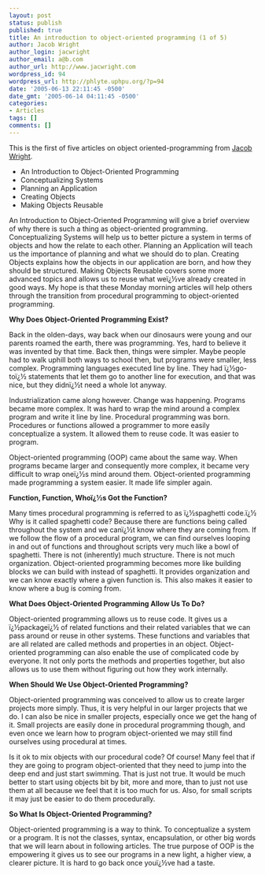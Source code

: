 ```yaml
---
layout: post
status: publish
published: true
title: An introduction to object-oriented programming (1 of 5)
author: Jacob Wright
author_login: jacwright
author_email: a@b.com
author_url: http://www.jacwright.com
wordpress_id: 94
wordpress_url: http://phlyte.uphpu.org/?p=94
date: '2005-06-13 22:11:45 -0500'
date_gmt: '2005-06-14 04:11:45 -0500'
categories:
- Articles
tags: []
comments: []
---
```

<p>This is the first of five articles on object oriented-programming from <a href="http://www.jacwright.com/">Jacob Wright</a>.</p>
<ul>
<li>An Introduction to Object-Oriented Programming </li>
<li>Conceptualizing Systems</li>
<li>Planning an Application</li>
<li>Creating Objects</li>
<li>Making Objects Reusable</li>
</ul>
<p>An Introduction to Object-Oriented Programming will give a brief overview of why there is such a thing as object-oriented programming.  Conceptualizing Systems will help us to better picture a system in terms of objects and how the relate to each other.  Planning an Application will teach us the importance of planning and what we should do to plan.  Creating Objects explains how the objects in our application are born, and how they should be structured.  Making Objects Reusable covers some more advanced topics and allows us to reuse what weï¿½ve already created in good ways.  My hope is that these Monday morning articles will help others through the transition from procedural programming to object-oriented programming.</p>
<p><b>Why Does Object-Oriented Programming Exist?</b>
<p>Back in the olden-days, way back when our dinosaurs were young and our parents roamed the earth, there was programming.  Yes, hard to believe it was invented by that time.  Back then, things were simpler.  Maybe people had to walk uphill both ways to school then, but programs were smaller, less complex.  Programming languages executed line by line.  They had ï¿½go-toï¿½ statements that let them go to another line for execution, and that was nice, but they didnï¿½t need a whole lot anyway.</p>
<p>Industrialization came along however.  Change was happening.  Programs became more complex.  It was hard to wrap the mind around a complex program and write it line by line.  Procedural programming was born.  Procedures or functions allowed a programmer to more easily conceptualize a system.  It allowed them to reuse code.  It was easier to program.</p>
<p>Object-oriented programming (OOP) came about the same way.  When programs became larger and consequently more complex, it became very difficult to wrap oneï¿½s mind around them.  Object-oriented programming made programming a system easier.  It made life simpler again.</p>
<p><b>Function, Function, Whoï¿½s Got the Function?</b>
<p>Many times procedural programming is referred to as ï¿½spaghetti code.ï¿½  Why is it called spaghetti code?  Because there are functions being called throughout the system and we canï¿½t know where they are coming from.  If we follow the flow of a procedural program, we can find ourselves looping in and out of functions and throughout scripts very much like a bowl of spaghetti.  There is not (inherently) much structure.  There is not much organization.  Object-oriented programming becomes more like building blocks we can build with instead of spaghetti.  It provides organization and we can know exactly where a given function is.  This also makes it easier to know where a bug is coming from.</p>
<p><b>What Does Object-Oriented Programming Allow Us To Do?</b>
<p>Object-oriented programming allows us to reuse code.  It gives us a ï¿½packageï¿½ of related functions and their related variables that we can pass around or reuse in other systems.  These functions and variables that are all related are called methods and properties in an object.  Object-oriented programming can also enable the use of complicated code by everyone.  It not only ports the methods and properties together, but also allows us to use them without figuring out how they work internally.</p>
<p><b>When Should We Use Object-Oriented Programming?</b>
<p>Object-oriented programming was conceived to allow us to create larger projects more simply.  Thus, it is very helpful in our larger projects that we do.  I can also be nice in smaller projects, especially once we get the hang of it.  Small projects are easily done in procedural programming though, and even once we learn how to program object-oriented we may still find ourselves using procedural at times.</p>
<p>Is it ok to mix objects with our procedural code?  Of course!  Many feel that if they are going to program object-oriented that they need to jump into the deep end and just start swimming.  That is just not true.  It would be much better to start using objects bit by bit, more and more, than to just not use them at all because we feel that it is too much for us.  Also, for small scripts it may just be easier to do them procedurally.</p>
<p><b>So What Is Object-Oriented Programming?</b>
<p>Object-oriented programming is a way to think.  To conceptualize a system or a program.  It is not the classes, syntax, encapsulation, or other big words that we will learn about in following articles.  The true purpose of OOP is the empowering it gives us to see our programs in a new light, a higher view, a clearer picture.  It is hard to go back once youï¿½ve had a taste.</p>

